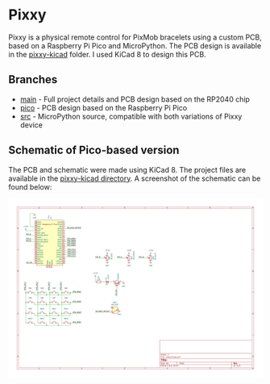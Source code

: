 # Pixxy

Pixxy is a physical remote control for PixMob bracelets using a custom PCB, based on a Raspberry Pi Pico and
MicroPython. The PCB design is available in the [pixxy-kicad](pixxy-kicad) folder. I used KiCad 8 to design this PCB.

## Branches
- [main](/wouterdedroog/pixxy/tree/main) - Full project details and PCB design based on the RP2040 chip
- [pico](/wouterdedroog/pixxy/tree/pico) - PCB design based on the Raspberry Pi Pico
- [src](/wouterdedroog/pixxy/tree/src) - MicroPython source, compatible with both variations of Pixxy device

## Schematic of Pico-based version
The PCB and schematic were made using KiCad 8. The project files are available in the
[pixxy-kicad directory](pixxy-kicad). A screenshot of the schematic can be found below:

![Schematic of Pixxy PCB](media/pixxy-schematic-rev1.png)
